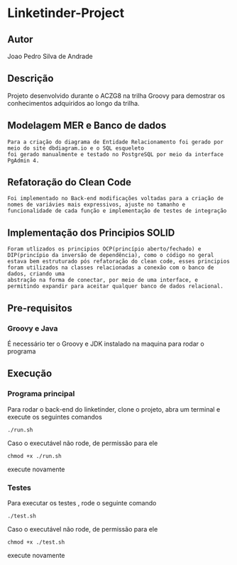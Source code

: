 
# Linketinder-Project

## Autor

 Joao Pedro Silva de Andrade
 
## Descrição
	
Projeto desenvolvido durante o ACZG8 na trilha Groovy para demostrar os conhecimentos adquiridos ao longo da trilha.

## Modelagem MER e Banco de dados

    Para a criação do diagrama de Entidade Relacionamento foi gerado por meio do site dbdiagram.io e o SQL esqueleto 
    foi gerado manualmente e testado no PostgreSQL por meio da interface PgAdmin 4.

## Refatoração do Clean Code

	Foi implementado no Back-end modificações voltadas para a criação de nomes de variávies mais expressivos, ajuste no tamanho e funcionalidade de cada função e implementação de testes de integração

## Implementação dos Principios SOLID

    Foram utlizados os principios OCP(princípio aberto/fechado) e DIP(princípio da inversão de dependência), como o código no geral estava bem estruturado pós refatoração do clean code, esses principios foram utilizados na classes relacionadas a conexão com o banco de dados, criando uma
    abstração na forma de conectar, por meio de uma interface, e permitindo expandir para aceitar qualquer banco de dados relacional.


## Pre-requisitos

### Groovy e Java

É necessário ter o Groovy e JDK  instalado na maquina para rodar o programa


## Execução

### Programa principal

Para rodar o  back-end do linketinder, clone o projeto, abra um terminal e execute os seguintes comandos

    ./run.sh

Caso o executável não rode, de permissão para ele


    chmod +x ./run.sh

execute novamente

### Testes

Para executar os testes , rode o seguinte comando

    ./test.sh

Caso o executável não rode, de permissão para ele


    chmod +x ./test.sh

execute novamente
